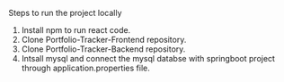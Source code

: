 
Steps to run the project locally

1. Install npm to run react code.
2. Clone Portfolio-Tracker-Frontend repository.
3. Clone Portfolio-Tracker-Backend repository.
4. Intsall mysql and connect the mysql databse with springboot project through application.properties file.


